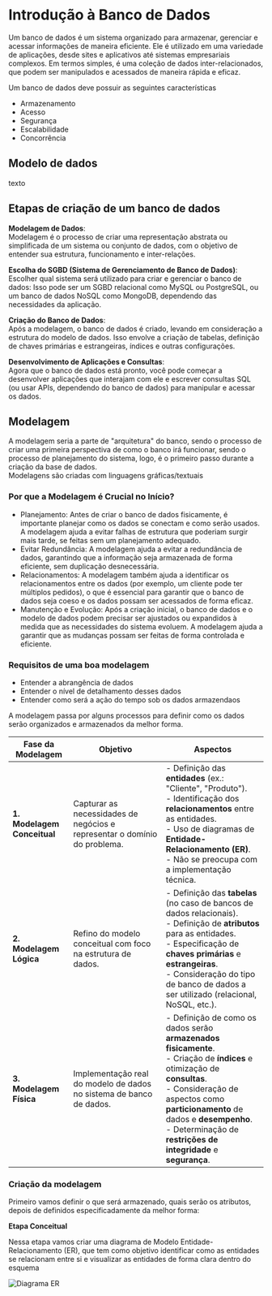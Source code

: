 # Introdução à Banco de Dados

Um banco de dados é um sistema organizado para armazenar, gerenciar e acessar informações de maneira eficiente. 
Ele é utilizado em uma variedade de aplicações, desde sites e aplicativos até sistemas empresariais complexos. 
Em termos simples, é uma coleção de dados inter-relacionados, que podem ser manipulados e acessados de maneira rápida e eficaz.

Um banco de dados deve possuir as seguintes características

- Armazenamento
- Acesso
- Segurança
- Escalabilidade
- Concorrência

## Modelo de dados

texto


## Etapas de criação de um banco de dados

**Modelagem de Dados**: <br>
Modelagem é o processo de criar uma representação abstrata ou simplificada de um sistema ou conjunto de dados, com o objetivo de entender sua estrutura, funcionamento e inter-relações.

**Escolha do SGBD (Sistema de Gerenciamento de Banco de Dados)**: <br>
Escolher qual sistema será utilizado para criar e gerenciar o banco de dados:
Isso pode ser um SGBD relacional como MySQL ou PostgreSQL, ou um banco de dados NoSQL como MongoDB, dependendo das necessidades da aplicação.

**Criação do Banco de Dados**: <br>
Após a modelagem, o banco de dados é criado, levando em consideração a estrutura do modelo de dados. Isso envolve a criação de tabelas, definição de chaves primárias e estrangeiras, índices e outras configurações.

**Desenvolvimento de Aplicações e Consultas**: <br>
Agora que o banco de dados está pronto, você pode começar a desenvolver aplicações que interajam com ele e escrever consultas SQL (ou usar APIs, dependendo do banco de dados) para manipular e acessar os dados.

##   Modelagem

A modelagem seria a parte de "arquitetura" do banco, sendo o processo de criar uma primeira perspectiva de como o banco irá
funcionar, sendo o processo de planejamento do sistema, logo, é o primeiro passo durante a criação da base de dados. <br>
Modelagens são criadas com linguagens gráficas/textuais

### Por que a Modelagem é Crucial no Início?

- Planejamento: Antes de criar o banco de dados fisicamente, é importante planejar como os dados se conectam e como serão usados. A modelagem ajuda a evitar falhas de estrutura que poderiam surgir mais tarde, se feitas sem um planejamento adequado.
- Evitar Redundância: A modelagem ajuda a evitar a redundância de dados, garantindo que a informação seja armazenada de forma eficiente, sem duplicação desnecessária.
- Relacionamentos: A modelagem também ajuda a identificar os relacionamentos entre os dados (por exemplo, um cliente pode ter múltiplos pedidos), o que é essencial para garantir que o banco de dados seja coeso e os dados possam ser acessados de forma eficaz.
- Manutenção e Evolução: Após a criação inicial, o banco de dados e o modelo de dados podem precisar ser ajustados ou expandidos à medida que as necessidades do sistema evoluem. 
A modelagem ajuda a garantir que as mudanças possam ser feitas de forma controlada e eficiente.

### Requisitos de uma boa modelagem

- Entender a abrangência de dados
- Entender o nível de detalhamento desses dados
- Entender como será a ação do tempo sob os dados armazendaos

A modelagem passa por alguns processos para definir como os dados serão organizados e armazenados da melhor forma.

| **Fase da Modelagem**       | **Objetivo**                                                               | **Aspectos**                                                                                          |
|-----------------------------|-----------------------------------------------------------------------------|------------------------------------------------------------------------------------------------------|
| **1. Modelagem Conceitual**  | Capturar as necessidades de negócios e representar o domínio do problema.   | - Definição das **entidades** (ex.: "Cliente", "Produto").<br>- Identificação dos **relacionamentos** entre as entidades.<br>- Uso de diagramas de **Entidade-Relacionamento (ER)**.<br>- Não se preocupa com a implementação técnica. |
| **2. Modelagem Lógica**     | Refino do modelo conceitual com foco na estrutura de dados.                 | - Definição das **tabelas** (no caso de bancos de dados relacionais).<br>- Definição de **atributos** para as entidades.<br>- Especificação de **chaves primárias** e **estrangeiras**.<br>- Consideração do tipo de banco de dados a ser utilizado (relacional, NoSQL, etc.). |
| **3. Modelagem Física**     | Implementação real do modelo de dados no sistema de banco de dados.         | - Definição de como os dados serão **armazenados fisicamente**.<br>- Criação de **índices** e otimização de **consultas**.<br>- Consideração de aspectos como **particionamento** de dados e **desempenho**.<br>- Determinação de **restrições de integridade** e **segurança**. |

### Criação da modelagem

Primeiro vamos definir o que será armazenado, quais serão os atributos, depois de definidos especificadamente da melhor forma:

**Etapa Conceitual**

Nessa etapa vamos criar uma diagrama de Modelo Entidade-Relacionamento (ER), que tem como objetivo identificar como as entidades se relacionam entre si 
e visualizar as entidades de forma clara dentro do esquema 

![Diagrama ER](https://dhg1h5j42swfq.cloudfront.net/2021/05/10192407/image-226.png)

